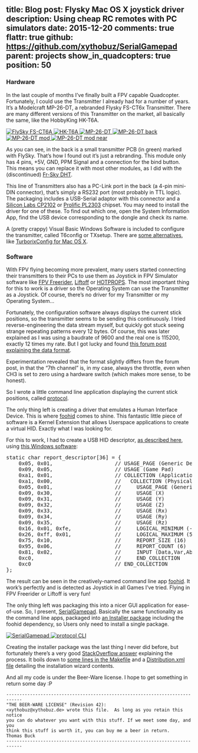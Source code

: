 title: Blog
post: Flysky Mac OS X joystick driver
description: Using cheap RC remotes with PC simulators
date: 2015-12-20
comments: true
flattr: true
github: https://github.com/xythobuz/SerialGamepad
parent: projects
show_in_quadcopters: true
position: 50
---

### Hardware

In the last couple of months I’ve finally built a FPV capable Quadcopter. Fortunately, I could use the Transmitter I already had for a number of years. It’s a Modelcraft MP-26-DT, a rebranded Flysky FS-CT6x Transmitter. There are many different versions of this Transmitter on the market, all basically the same, like the HobbyKing HK-T6A.

<div class="lightgallery">
    <a href="img/flysky1.png">
        <img src="img/flysky1.png" alt="FlySky FS-CT6A">
    </a>
    <a href="img/flysky2.jpg">
        <img src="img/flysky2_small.jpg" alt="HK-T6A">
    </a>
    <a href="img/flysky3.jpg">
        <img src="img/flysky3_small.jpg" alt="MP-26-DT">
    </a>
    <a href="img/flysky4.jpg">
        <img src="img/flysky4_small.jpg" alt="MP-26-DT back">
    </a>
    <a href="img/flysky5.jpg">
        <img src="img/flysky5_small.jpg" alt="MP-26-DT mod">
    </a>
    <a href="img/flysky6.jpg">
        <img src="img/flysky6_small.jpg" alt="MP-26-DT mod near">
    </a>
</div>

As you can see, in the back is a small transmitter PCB (in green) marked with FlySky. That’s how I found out it’s just a rebranding. This module only has 4 pins, +5V, GND, PPM Signal and a connection for the bind button. This means you can replace it with most other modules, as I did with the (discontinued) [Fr-Sky DHT](http://www.frsky-rc.com/product/pro.php?pro_id=95).

This line of Transmitters also has a PC-Link port in the back (a 4-pin mini-DIN connector), that’s simply a RS232 port (most probably in TTL logic). The packaging includes a USB-Serial adaptor with this connector and a [Silicon Labs CP2102](https://www.silabs.com/products/mcu/Pages/USBtoUARTBridgeVCPDrivers.aspx) or [Prolific PL2303](http://www.prolific.com.tw/US/ShowProduct.aspx?p_id=229&pcid=41) chipset. You may need to install the driver for one of these. To find out which one, open the System Information App, find the USB device corresponding to the dongle and check its name.

A (pretty crappy) Visual Basic Windows Software is included to configure the transmitter, called T6config or TXsetup. There are [some alternatives](http://www.mycoolheli.com/t6Alternate.html), like [TurborixConfig for Mac OS X](http://www.zenoshrdlu.com/turborix/).

### Software

With FPV flying becoming more prevalent, many users started connecting their transmitters to their PCs to use them as Joystick in FPV Simulator software like [FPV Freerider](http://fpv-freerider.itch.io/fpv-freerider), [Liftoff](http://www.liftoff-game.com) or [HOTPROPS](http://hotprops-fpv-race.com). The most important thing for this to work is a driver so the Operating System can use the Transmitter as a Joystick. Of course, there’s no driver for my Transmitter or my Operating System...

Fortunately, the configuration software always displays the current stick positions, so the transmitter seems to be sending this continuously. I tried reverse-engineering the data stream myself, but quickly got stuck seeing strange repeating patterns every 12 bytes. Of course, this was later explained as I was using a baudrate of 9600 and the real one is 115200, exactly 12 times my rate. But I got lucky and found [this forum post explaining the data format](http://www.rcgroups.com/forums/showpost.php?p=11384029&postcount=79).

Experimentation revealed that the format slightly differs from the forum post, in that the “7th channel” is, in my case, always the throttle, even when CH3 is set to zero using a hardware switch (which makes more sense, to be honest).

So I wrote a little command line application displaying the current stick positions, called [protocol](https://github.com/xythobuz/SerialGamepad/blob/master/src/protocol.c).

The only thing left is creating a driver that emulates a Human Interface Device. This is where [foohid](https://github.com/unbit/foohid) comes to shine. This fantastic little piece of software is a Kernel Extension that allows Userspace applications to create a virtual HID. Exactly what I was looking for.

For this to work, I had to create a USB HID descriptor, [as described here](http://eleccelerator.com/tutorial-about-usb-hid-report-descriptors/), using [this Windows software](http://www.usb.org/developers/hidpage#HID%20Descriptor%20Tool):

<pre class="sh_c">
static char report_descriptor[36] = {
    0x05, 0x01,                    // USAGE_PAGE (Generic Desktop)
    0x09, 0x05,                    // USAGE (Game Pad)
    0xa1, 0x01,                    // COLLECTION (Application)
    0xa1, 0x00,                    //   COLLECTION (Physical)
    0x05, 0x01,                    //     USAGE_PAGE (Generic Desktop)
    0x09, 0x30,                    //     USAGE (X)
    0x09, 0x31,                    //     USAGE (Y)
    0x09, 0x32,                    //     USAGE (Z)
    0x09, 0x33,                    //     USAGE (Rx)
    0x09, 0x34,                    //     USAGE (Ry)
    0x09, 0x35,                    //     USAGE (Rz)
    0x16, 0x01, 0xfe,              //     LOGICAL_MINIMUM (-511)
    0x26, 0xff, 0x01,              //     LOGICAL_MAXIMUM (511)
    0x75, 0x10,                    //     REPORT_SIZE (16)
    0x95, 0x06,                    //     REPORT_COUNT (6)
    0x81, 0x02,                    //     INPUT (Data,Var,Abs)
    0xc0,                          //     END_COLLECTION
    0xc0                           // END_COLLECTION
};
</pre>

The result can be seen in the creatively-named command line app [foohid](https://github.com/xythobuz/SerialGamepad/blob/master/src/foohid.c). It work’s perfectly and is detected as Joystick in all Games I’ve tried. Flying in FPV Freerider or Liftoff is very fun!

The only thing left was packaging this into a nicer GUI application for ease-of-use. So, I present, [SerialGamepad](https://github.com/xythobuz/SerialGamepad/blob/master/src/foohid.c). Basically the same functionality as the command line apps, packaged into [an Installer package](https://github.com/xythobuz/SerialGamepad/releases) including the foohid dependency, so Users only need to install a single package.

<div class="lightgallery">
    <a href="img/serialgamepad1.png">
        <img src="img/serialgamepad1_small.png" alt="SerialGamepad">
    </a>
    <a href="img/serialgamepad2.png">
        <img src="img/serialgamepad2_small.png" alt="protocol CLI">
    </a>
</div>

Creating the installer package was the last thing I never did before, but fortunately there’s a very good [StackOverflow answer](http://stackoverflow.com/a/11487658) explaining the process. It boils down to [some lines in the Makefile](https://github.com/xythobuz/SerialGamepad/blob/master/Makefile#L46-L66) and a [Distribution.xml file](https://github.com/xythobuz/SerialGamepad/blob/master/Resources/Distribution.xml) detailing the installation wizard contents.

And all my code is under the Beer-Ware license. I hope to get something in return some day :P

    ----------------------------------------------------------------------------
    "THE BEER-WARE LICENSE" (Revision 42):
    <xythobuz@xythobuz.de> wrote this file.  As long as you retain this notice
    you can do whatever you want with this stuff. If we meet some day, and you
    think this stuff is worth it, you can buy me a beer in return.   Thomas Buck
    ----------------------------------------------------------------------------

